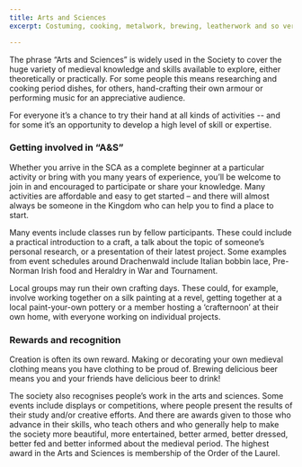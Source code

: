 ```yaml
---
title: Arts and Sciences
excerpt: Costuming, cooking, metalwork, brewing, leatherwork and so very, very much more

---
```

The phrase “Arts and Sciences” is widely used in the Society to cover the huge variety of medieval knowledge and skills available to explore, either theoretically or practically. For some people this means researching and cooking period dishes, for others, hand-crafting their own armour or performing music for an appreciative audience. 

For everyone it’s a chance to try their hand at all kinds of activities -- and for some it’s an opportunity to develop a high level of skill or expertise.

### Getting involved in “A&S”

Whether you arrive in the SCA as a complete beginner at a particular activity or bring with you many years of experience, you’ll be welcome to join in and encouraged to participate or share your knowledge. Many activities are affordable and easy to get started – and there will almost always be someone in the Kingdom who can help you to find a place to start. 

Many events include classes run by fellow participants. These could include a practical introduction to a craft, a talk about the topic of someone’s personal research, or a presentation of their latest project. Some examples from event schedules around Drachenwald include Italian bobbin lace, Pre-Norman Irish food and Heraldry in War and Tournament. 

Local groups may run their own crafting days. These could, for example, involve working together on a silk painting at a revel, getting together at a local paint-your-own pottery or a member hosting a ‘crafternoon’ at their own home, with everyone working on individual projects.

### Rewards and recognition

Creation is often its own reward. Making or decorating your own medieval clothing means you have clothing to be proud of. Brewing delicious beer means you and your friends have delicious beer to drink!

The society also recognises people’s work in the arts and sciences. Some events include displays or competitions, where people present the results of their study and/or creative efforts. And there are awards given to those who advance in their skills, who teach others and who generally help to make the society more beautiful, more entertained, better armed, better dressed, better fed and better informed about the medieval period. The highest award in the Arts and Sciences is membership of the Order of the Laurel.
